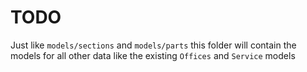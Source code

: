 # TODO

Just like `models/sections` and `models/parts` this folder will contain the models for all other data
like the existing `Offices` and `Service` models
